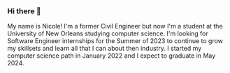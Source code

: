 ### Hi there 👋

My name is Nicole! I'm a former Civil Engineer but now I'm a student at the University of New Orleans studying computer science. I'm looking for Software Engineer internships for the Summer of 2023 to continue to grow my skillsets and learn all that I can about then industry. I started my computer science path in January 2022 and I expect to graduate in May 2024.



<!--
**cntrlspace/cntrlspace** is a ✨ _special_ ✨ repository because its `README.md` (this file) appears on your GitHub profile.

Here are some ideas to get you started:

- 🔭 I’m currently working on ...
- 🌱 I’m currently learning ...
- 👯 I’m looking to collaborate on ...
- 🤔 I’m looking for help with ...
- 💬 Ask me about ...
- 📫 How to reach me: ...
- 😄 Pronouns: ...
- ⚡ Fun fact: ...
-->
